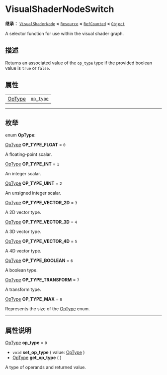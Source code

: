 <!-- ⚠ 请勿编辑本文件 ⚠ -->
<!-- 本文档使用脚本从 WeDot 引擎源码仓库生成。 -->
<!-- 生成脚本：https://github.com/WeDot-Engine/WeDot/tree/master/doc/tools/make_md.py； -->
<!-- 原文件：https://github.com/WeDot-Engine/WeDot/tree/master/doc/classes/VisualShaderNodeSwitch.xml。 -->

<div id="_class_visualshadernodeswitch"></div>

# VisualShaderNodeSwitch

**继承：** [`VisualShaderNode`](class_visualshadernode.md) **<** [`Resource`](class_resource.md) **<** [`RefCounted`](class_refcounted.md) **<** [`Object`](class_object.md)

A selector function for use within the visual shader graph.

## 描述

Returns an associated value of the [`op_type`](class_visualshadernodeswitch.md#class_visualshadernodeswitch_property_op_type) type if the provided boolean value is `true` or `false`.

## 属性

|||
|:-:|:--|
| [OpType](#enum_visualshadernodeswitch_optype) | [`op_type`](class_visualshadernodeswitch.md#class_visualshadernodeswitch_property_op_type) | ``0`` |

<!-- rst-class:: classref-section-separator -->

---

## 枚举

<div id="_class_enum_visualshadernodeswitch_optype"></div>

enum **OpType**: <div id="enum_visualshadernodeswitch_optype"></div>

<div id="_class_visualshadernodeswitch_constant_op_type_float"></div>

[OpType](#enum_visualshadernodeswitch_optype) **OP_TYPE_FLOAT** = ``0``

A floating-point scalar.

<div id="_class_visualshadernodeswitch_constant_op_type_int"></div>

[OpType](#enum_visualshadernodeswitch_optype) **OP_TYPE_INT** = ``1``

An integer scalar.

<div id="_class_visualshadernodeswitch_constant_op_type_uint"></div>

[OpType](#enum_visualshadernodeswitch_optype) **OP_TYPE_UINT** = ``2``

An unsigned integer scalar.

<div id="_class_visualshadernodeswitch_constant_op_type_vector_2d"></div>

[OpType](#enum_visualshadernodeswitch_optype) **OP_TYPE_VECTOR_2D** = ``3``

A 2D vector type.

<div id="_class_visualshadernodeswitch_constant_op_type_vector_3d"></div>

[OpType](#enum_visualshadernodeswitch_optype) **OP_TYPE_VECTOR_3D** = ``4``

A 3D vector type.

<div id="_class_visualshadernodeswitch_constant_op_type_vector_4d"></div>

[OpType](#enum_visualshadernodeswitch_optype) **OP_TYPE_VECTOR_4D** = ``5``

A 4D vector type.

<div id="_class_visualshadernodeswitch_constant_op_type_boolean"></div>

[OpType](#enum_visualshadernodeswitch_optype) **OP_TYPE_BOOLEAN** = ``6``

A boolean type.

<div id="_class_visualshadernodeswitch_constant_op_type_transform"></div>

[OpType](#enum_visualshadernodeswitch_optype) **OP_TYPE_TRANSFORM** = ``7``

A transform type.

<div id="_class_visualshadernodeswitch_constant_op_type_max"></div>

[OpType](#enum_visualshadernodeswitch_optype) **OP_TYPE_MAX** = ``8``

Represents the size of the [OpType](#enum_visualshadernodeswitch_optype) enum.

<!-- rst-class:: classref-section-separator -->

---

## 属性说明

<div id="_class_visualshadernodeswitch_property_op_type"></div>

[OpType](#enum_visualshadernodeswitch_optype) **op_type** = ``0`` <div id="class_visualshadernodeswitch_property_op_type"></div>

- `void` **set_op_type** ( value: [OpType](#enum_visualshadernodeswitch_optype) )
- [OpType](#enum_visualshadernodeswitch_optype) **get_op_type** ( )

A type of operands and returned value.

[^virtual]: 本方法通常需要用户覆盖才能生效。
[^const]: 本方法无副作用，不会修改该实例的任何成员变量。
[^vararg]: 本方法除了能接受在此处描述的参数外，还能够继续接受任意数量的参数。
[^constructor]: 本方法用于构造某个类型。
[^static]: 调用本方法无需实例，可直接使用类名进行调用。
[^operator]: 本方法描述的是使用本类型作为左操作数的有效运算符。
[^bitfield]: 这个值是由下列位标志构成位掩码的整数。
[^void]: 无返回值。
